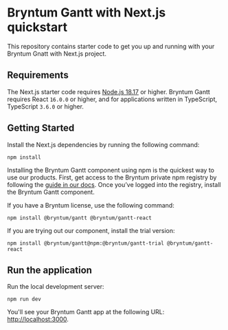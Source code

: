 # Bryntum Gantt with Next.js quickstart

This repository contains starter code to get you up and running with your Bryntum Gnatt with Next.js project.

## Requirements

The Next.js starter code requires [Node.js 18.17](https://nodejs.org/) or higher.
Bryntum Gantt requires React `16.0.0` or higher, and for applications written in TypeScript, TypeScript `3.6.0` or higher.

## Getting Started

Install the Next.js dependencies by running the following command:

```shell
npm install
```

Installing the Bryntum Gantt component using npm is the quickest way to use our products. First, get access to the Bryntum private npm registry by following the [guide in our docs](https://bryntum.com/products/gantt/docs/guide/Gantt/npm-repository#repository-access). Once you’ve logged into the registry, install the Bryntum Gantt component.

If you have a Bryntum license, use the following command:

```shell
npm install @bryntum/gantt @bryntum/gantt-react
```

If you are trying out our component, install the trial version:

```shell
npm install @bryntum/gantt@npm:@bryntum/gantt-trial @bryntum/gantt-react
```

## Run the application

Run the local development server:

```shell
npm run dev
```

You'll see your Bryntum Gantt app at the following URL: [http://localhost:3000](http://localhost:3000/).
